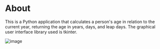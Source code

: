 # About

This is a Python application that calculates a person's age in relation to the current year, returning the age in years, days, and leap days. The graphical user interface library used is tkinter.

![image](https://github.com/user-attachments/assets/acfb53f8-8655-4d10-8781-2bdc166fac94)
